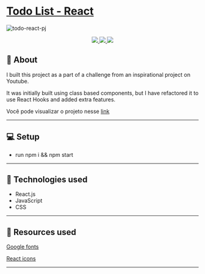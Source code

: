 # [Todo List - React](https://todo-react-pj.vercel.app/)
![todo-react-pj](https://user-images.githubusercontent.com/29392805/178162906-a88f41a8-a0c6-414f-93e0-44635d71d669.png)

<p align="center">
  <a href="https://forthebadge.com"> <img src="https://user-images.githubusercontent.com/29392805/178163778-48b3d9c9-f828-4f0b-9e6f-ddbdee2bf872.svg" /> </a>  
  <a href="https://forthebadge.com"> <img src="https://forthebadge.com/images/badges/uses-css.svg" /> </a>
  <a href="https://forthebadge.com"> <img src="https://forthebadge.com/images/badges/uses-js.svg" /> </a>
</p>

## :scroll: About
   
  I built this project as a part of a challenge from an inspirational project on Youtube. 
  
  It was initially built using class based components, but I have refactored it to use React Hooks and added extra features.
   
  Você pode visualizar o projeto nesse <a href="https://todo-react-pj.vercel.app/">link<a/>

---

## :computer: Setup

- run npm i && npm start
   
---
   
## :rocket: Technologies used

- React.js
- JavaScript
- CSS

---

## 🔖 Resources used

  <a href="https://fonts.google.com/">Google fonts<a/>

  <a href="https://react-icons.github.io/react-icons/">React icons<a/>

---
